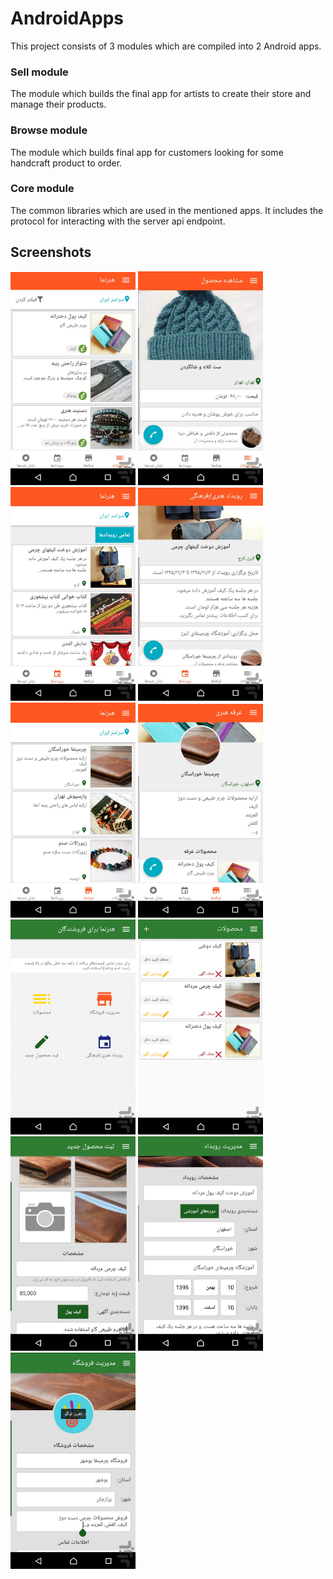 # AndroidApps

This project consists of 3 modules which are compiled into 2 Android apps.

### Sell module
The module which builds the final app for artists to create their store and manage their products.

### Browse module
The module which builds final app for customers looking for some handcraft product to order.

### Core module
The common libraries which are used in the mentioned apps. It includes the protocol for interacting with the server api endpoint.

Screenshots
-----------

<img alt="A list of products in Browse App" src="https://github.com/Honarnama/AndroidApps/raw/go-grpc/screenshots/browse_products.jpg" width="200" >
<img alt="Sample product page in Browse App" src="https://github.com/Honarnama/AndroidApps/raw/go-grpc/screenshots/browse_product_page.jpg" width="200" >
<img alt="A list of events in Browse App" src="https://github.com/Honarnama/AndroidApps/raw/go-grpc/screenshots/browse_events.jpg" width="200" >
<img alt="Sample event page in Browse App" src="https://github.com/Honarnama/AndroidApps/raw/go-grpc/screenshots/browse_event_page.jpg" width="200" >
<img alt="A list of shops in Browse App" src="https://github.com/Honarnama/AndroidApps/raw/go-grpc/screenshots/browse_shops.jpg" width="200" >
<img alt="Details for a specific shop in Browse App" src="https://github.com/Honarnama/AndroidApps/raw/go-grpc/screenshots/browse_shop_page.jpg" width="200" >

<img alt="Sell App Home page" src="https://github.com/Honarnama/AndroidApps/raw/go-grpc/screenshots/seller_home.jpg" width="200" >
<img alt="Products page in Sell App" src="https://github.com/Honarnama/AndroidApps/raw/go-grpc/screenshots/seller_product.jpg" width="200" >
<img alt="Create product page in Sell App" src="https://github.com/Honarnama/AndroidApps/raw/go-grpc/screenshots/seller_new_product.jpg" width="200" >

<img alt="Create event page in Sell App" src="https://github.com/Honarnama/AndroidApps/raw/go-grpc/screenshots/sell_create_event.jpg" width="200" >
<img alt="Create store page in Sell App" src="https://github.com/Honarnama/AndroidApps/raw/go-grpc/screenshots/seller_create_store.jpg" width="200" >

